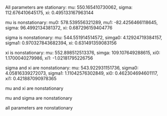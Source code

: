 All parameters are stationary:
mu: 550.165410730062, sigma: 112.676410645175, xi: 0.495133167963144

mu is nonstationary:
mu0: 578.539556321289, mu1: -82.4256466118645, sigma: 96.4992134381372, xi: 0.687296159404776

sigma is nonstationary:
mu: 544.551914514572, simga0: 4.12924719384157, sigma1: 0.970327843682394, xi: 0.631491359083156

xi is nonstationary:
mu: 552.898512513376, simga: 109.107649288615, xi0: 1.1700040279986, xi1: -1.02181795226756


sigma and xi are nonstationary:
mu: 543.922931151736, sigma0: 4.05816339272073, sigma1: 1.11042576302849, xi0: 0.462304694601117, xi1: 0.421887090978365 


mu and xi are nonstationary


mu and sigma are nonstationary


all parameters are nonstationary
